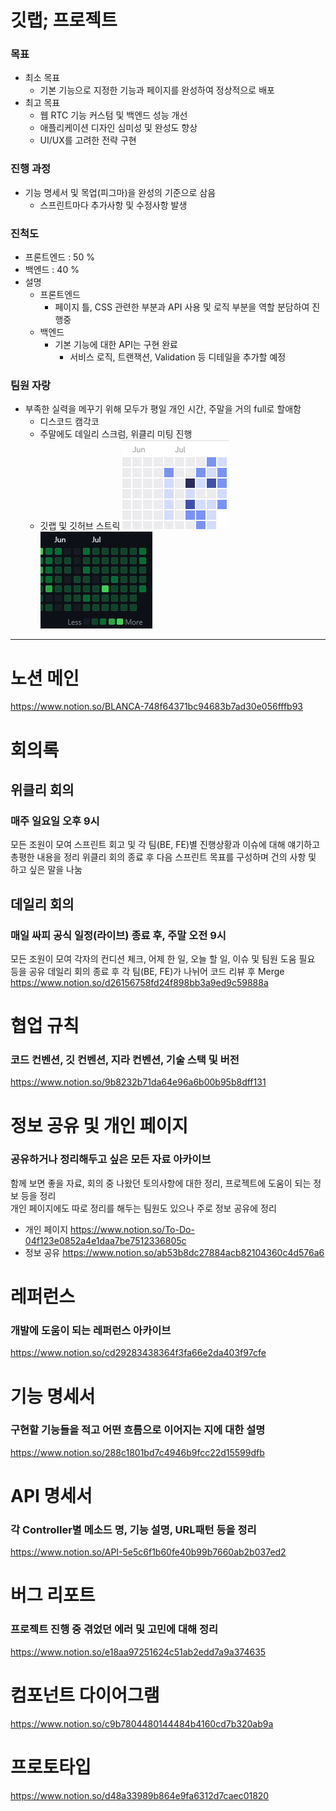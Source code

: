 # 깃랩; 프로젝트
### 목표
- 최소 목표
  - 기본 기능으로 지정한 기능과 페이지를 완성하여 정상적으로 배포
- 최고 목표
  - 웹 RTC 기능 커스텀 및 백엔드 성능 개선
  - 애플리케이션 디자인 심미성 및 완성도 향상
  - UI/UX를 고려한 전략 구현

### 진행 과정
- 기능 명세서 및 목업(피그마)을 완성의 기준으로 삼음
  - 스프린트마다 추가사항 및 수정사항 발생

### 진척도
- 프론트엔드 : 50 %
- 백엔드 : 40 %
- 설명
  - 프론트엔드
    - 페이지 틀, CSS 관련한 부분과 API 사용 및 로직 부분을 역할 분담하여 진행중
  - 백엔드
    - 기본 기능에 대한 API는 구현 완료
      - 서비스 로직, 트랜잭션, Validation 등 디테일을 추가할 예정

### 팀원 자랑
- 부족한 실력을 메꾸기 위해 모두가 평일 개인 시간, 주말을 거의 full로 할애함
  - 디스코드 캠각코
  - 주말에도 데일리 스크럼, 위클리 미팅 진행
  - 깃랩 및 깃허브 스트릭
  ![image.png](./image.png)
  ![image-1.png](./image-1.png)

--- 

# 노션 메인
https://www.notion.so/BLANCA-748f64371bc94683b7ad30e056fffb93

# 회의록
## 위클리 회의
### 매주 일요일 오후 9시
모든 조원이 모여 스프린트 회고 및 각 팀(BE, FE)별 진행상황과 이슈에 대해 얘기하고 총평한 내용을 정리
위클리 회의 종료 후 다음 스프린트 목표를 구성하며 건의 사항 및 하고 싶은 말을 나눔

## 데일리 회의
### 매일 싸피 공식 일정(라이브) 종료 후, 주말 오전 9시 
모든 조원이 모여 각자의 컨디션 체크, 어제 한 일, 오늘 할 일, 이슈 및 팀원 도움 필요 등을 공유
데일리 회의 종료 후 각 팀(BE, FE)가 나뉘어 코드 리뷰 후 Merge
https://www.notion.so/d26156758fd24f898bb3a9ed9c59888a

# 협업 규칙
### 코드 컨벤션, 깃 컨벤션, 지라 컨벤션, 기술 스택 및 버전
https://www.notion.so/9b8232b71da64e96a6b00b95b8dff131

# 정보 공유 및 개인 페이지
### 공유하거나 정리해두고 싶은 모든 자료 아카이브
함께 보면 좋을 자료, 회의 중 나왔던 토의사항에 대한 정리, 프로젝트에 도움이 되는 정보 등을 정리  
개인 페이지에도 따로 정리를 해두는 팀원도 있으나 주로 정보 공유에 정리
- 개인 페이지
https://www.notion.so/To-Do-04f123e0852a4e1daa7be7512336805c
- 정보 공유
https://www.notion.so/ab53b8dc27884acb82104360c4d576a6

# 레퍼런스
### 개발에 도움이 되는 레퍼런스 아카이브
https://www.notion.so/cd29283438364f3fa66e2da403f97cfe

# 기능 명세서
### 구현할 기능들을 적고 어떤 흐름으로 이어지는 지에 대한 설명
https://www.notion.so/288c1801bd7c4946b9fcc22d15599dfb

# API 명세서
### 각 Controller별 메소드 명, 기능 설명, URL패턴 등을 정리
https://www.notion.so/API-5e5c6f1b60fe40b99b7660ab2b037ed2

# 버그 리포트
### 프로젝트 진행 중 겪었던 에러 및 고민에 대해 정리
https://www.notion.so/e18aa97251624c51ab2edd7a9a374635

# 컴포넌트 다이어그램
https://www.notion.so/c9b7804480144484b4160cd7b320ab9a

# 프로토타입
https://www.notion.so/d48a33989b864e9fa6312d7caec01820
